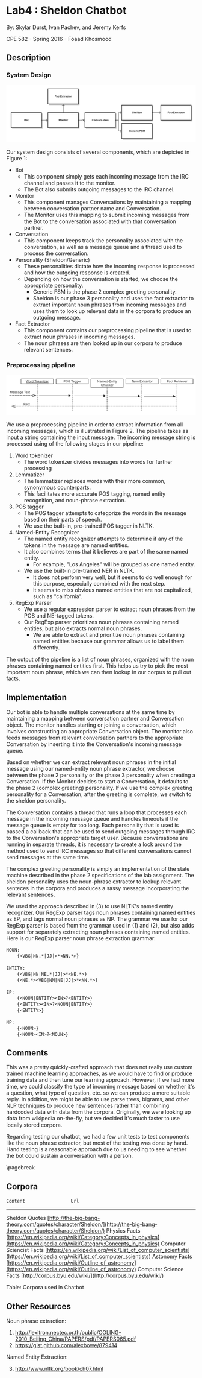 # Lab4 : Sheldon Chatbot
By: Skylar Durst, Ivan Pachev, and Jeremy Kerfs

CPE 582 - Spring 2016 - Foaad Khosmood


## Description

### System Design
![System Design](ChatbotDesign.PNG)

Our system design consists of several components, which are depicted in Figure 1:

* Bot
    * This component simply gets each incoming message from the IRC channel and passes it to the monitor.
    * The Bot also submits outgoing messages to the IRC channel.
* Monitor
    * This component manages Conversations by maintaining a mapping between conversation partner name and Conversation.
    * The Monitor uses this mapping to submit incoming messages from the Bot to the conversation associated with that conversation partner.
* Conversation
    * This component keeps track the personality associated with the conversation, as well as a message queue and a thread used to process the conversation.
* Personality (Sheldon/Generic)
    * These personalities dictate how the incoming response is processed and how the outgoing response is created.
    * Depending on how the conversation is started, we choose the appropriate personality.
        * Generic FSM is the phase 2 complex greeting personality.
        * Sheldon is our phase 3 personality and uses the fact extractor to extract important noun phrases from incoming messages and uses them to look up relevant data in the corpora to produce an outgoing message.
* Fact Extractor
    * This component contains our preprocessing pipeline that is used to extract noun phrases in incoming messages.
    * The noun phrases are then looked up in our corpora to produce relevant sentences.

### Preprocessing pipeline
![Fact Generation Process](FactGenerationProcess.PNG)

We use a preprocessing pipeline in order to extract information from all incoming messages, which is illustrated in Figure 2.
The pipeline takes as input a string containing the input message.
The incoming message string is processed using of the following stages in our pipeline:

1. Word tokenizer
    * The word tokenizer divides messages into words for further processing
1. Lemmatizer
    * The lemmatizer replaces words with their more common, synonymous counterparts.
    * This facilitates more accurate POS tagging, named entity recognition, and noun-phrase extraction.
1. POS tagger
    * The POS tagger attempts to categorize the words in the message based on their parts of speech.
    * We use the built-in, pre-trained POS tagger in NLTK.
1. Named-Entity Recognizer
    * The named entity recognizer attempts to determine if any of the tokens in the message are named entities.
    * It also combines terms that it believes are part of the same named entity.
        * For example, "Los Angeles" will be grouped as one named entity.
    * We use the built-in pre-trained NER in NLTK.
        * It does not perform very well, but it seems to do well enough for this purpose, especially combined with the next step.
        * It seems to miss obvious named entities that are not capitalized, such as "california".
1. RegExp Parser
    * We use a regular expression parser to extract noun phrases from the POS and NE-tagged tokens.
    * Our RegExp parser prioritizes noun phrases containing named entities, but also extracts normal noun phrases.
        * We are able to extract and prioritize noun phrases containing named entities because our grammar allows us to label them differently.

The output of the pipeline is a list of noun phrases, organized with the noun phrases containing named entities first.
This helps us try to pick the most important noun phrase, which we can then lookup in our corpus to pull out facts.




## Implementation
Our bot is able to handle multiple conversations at the same time by maintaining a mapping between conversation partner and Conversation object.
The monitor handles starting or joining a conversation, which involves constructing an appropriate Conversation object.
The monitor also feeds messages from relevant conversation partners to the appropriate Conversation by inserting it into the Conversation's incoming message queue.

Based on whether we can extract relevant noun phrases in the initial message using our named-entity noun phrase extractor, we choose between the phase 2 personality or the phase 3 personality when creating a Conversation.
If the Monitor decides to start a Conversation, it defaults to the phase 2 (complex greeting) personality.
If we use the complex greeting personality for a Conversation, after the greeting is complete, we switch to the sheldon personality.

The Conversation contains a thread that runs a loop that processes each message in the incoming message queue and handles timeouts if the message queue is empty for too long.
Each personality that is used is passed a callback that can be used to send outgoing messages through IRC to the Conversation's appropriate target user.
Because conversations are running in separate threads, it is necessary to create a lock around the method used to send IRC messages so that different conversations cannot send messages at the same time.

The complex greeting personality is simply an implementation of the state machine described in the phase 2 specifications of the lab assignment.
The sheldon personality uses the noun-phrase extractor to lookup relevant senteces in the corpora and produces a sassy message incorporating the relevant sentences.

We used the approach described in (3) to use NLTK's named entity recognizer.
Our RegExp parser tags noun phrases containing named entities as EP, and tags normal noun phrases as NP.
The grammar we use for our RegExp parser is based from the grammar used in (1) and (2), but also adds support for separately extracting noun phrases containing named entities.
Here is our RegExp parser noun phrase extraction grammar:

~~~~
NOUN:
    {<VBG|NN.*|JJ|>*<NN.*>}

ENTITY:
    {<VBG|NN|NE.*|JJ|>*<NE.*>}
    {<NE.*><VBG|NN|NE|JJ|>*<NN.*>}

EP:
    {<NOUN|ENTITY><IN>?<ENTITY>}
    {<ENTITY><IN>?<NOUN|ENTITY>}
    {<ENTITY>}

NP:
    {<NOUN>}
    {<NOUN><IN>?<NOUN>}
~~~~


## Comments

This was a pretty quickly-crafted approach that does not really use custom trained machine learning approaches, as we would have to find or produce training data and then tune our learning approach.
However, if we had more time, we could classify the type of incoming message based on whether it's a question, what type of question, etc. so we can produce a more suitable reply.
In addition, we might be able to use parse trees, bigrams, and other NLP techniques to produce new sentences rather than combining hardcoded data with data from the corpora.
Originally, we were looking up data from wikipedia on-the-fly, but we decided it's much faster to use locally stored corpora.

Regarding testing our chatbot, we had a few unit tests to test components like the noun phrase extractor, but most of the testing was done by hand.
Hand testing is a reasonable approach due to us needing to see whether the bot could sustain a conversation with a person.

\pagebreak

## Corpora

    Content                 Url
-------------------------   ----------------------------------------------------------
Sheldon Quotes              [http://the-big-bang-theory.com/quotes/character/Sheldon/](http://the-big-bang-theory.com/quotes/character/Sheldon/)
Physics Facts                [https://en.wikipedia.org/wiki/Category:Concepts_in_physics](https://en.wikipedia.org/wiki/Category:Concepts_in_physics)
Computer Sciencist Facts     [https://en.wikipedia.org/wiki/List_of_computer_scientists](https://en.wikipedia.org/wiki/List_of_computer_scientists)
Astonomy Facts               [https://en.wikipedia.org/wiki/Outline_of_astronomy](https://en.wikipedia.org/wiki/Outline_of_astronomy)
Computer Science Facts       [http://corpus.byu.edu/wiki/](http://corpus.byu.edu/wiki/)

Table: Corpora used in Chatbot

## Other Resources

Noun phrase extraction:

1. http://lexitron.nectec.or.th/public/COLING-2010_Beijing_China/PAPERS/pdf/PAPERS065.pdf
2. https://gist.github.com/alexbowe/879414

Named Entity Extraction:

3. http://www.nltk.org/book/ch07.html


